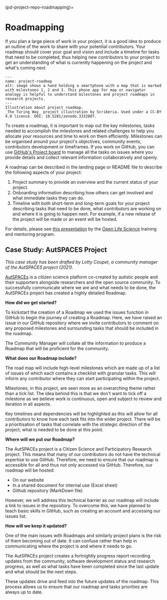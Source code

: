 (pd-project-repo-roadmapping)=
# Roadmapping

If you plan a large piece of work in your project, it is a good idea to produce an outline of the work to share with your potential contributors.
Your roadmap should cover your goal and vision and include a timeline for tasks that need to be completed, thus helping new contributors to your project to get an understanding of what is currently happening on the project and what's coming next.

```{figure} ../../figures/project-roadmap.*
---
name: project-roadmap
alt: image shows a hand holding a smartphone with a map that is marked with milestones 1, 2 and 3. This phone app for map or navigator analogy is helpful to understand milestones and project roadmaps in research projects.
---
Illustration about project roadmap.
_The Turing Way_ project illustration by Scriberia. Used under a CC-BY 4.0 licence. DOI: 10.5281/zenodo.3332807.
```

To create a roadmap, it is important to map out the key milestones, tasks needed to accomplish the milestones and related challenges to help you allocate your resources and time to work on them efficiently.
Milestones can be organised around your project's objectives, community events, contributors development or timeframes.
If you work on GitHub, you can use [GitHub's Project board](https://help.github.com/en/articles/tracking-the-progress-of-your-work-with-project-boards) to manage all the tasks on issues where you provide details and collect relevant information collaboratively and openly.

A roadmap can be described in the landing page or README file to describe the following aspects of your project:

1. Project summary to provide an overview and the current status of your project.
2. Onboarding information describing how others can get involved and what immediate tasks they can do.
3. Timeline with both short-term and long-term goals for your project describing tasks that need to be done, what contributors are working on and where it is going to happen next.
For example, if a new release of the project will be made or an event will be hosted.

For details, please see [this presentation](https://docs.google.com/presentation/d/e/2PACX-1vSMCLWnN1_lO4ofD9cCjN9TJxyHYIvBFfgarOlwi95G4JJ5m672v-sYFbvfRyHPag83XviEJBrIecga/pub?start=false&loop=false&delayms=3000) by the [Open Life Science](https://openlifesci.org/) training and mentoring program.

## Case Study: AutSPACES Project

*This case study has been drafted by Lotty Coupet, a community manager of the AutSPACES project (2021).*

[AutSPACEs](https://github.com/alan-turing-institute/AutSPACEs) is a citizen science platform co-created by autistic people and their supporters alongside researchers and the open source community.
To successfully communicate where we are and what needs to be done, the AutSPACEs project has created a highly detailed Roadmap.

**How did we get started?**

To kickstart the creation of a Roadmap we used the issues function in GitHub to begin the journey of creating a Roadmap.
Here, we have raised an issue in our GitHub repository where we invite contributors to comment on any proposed milestones and surrounding tasks that should be included in the roadmap.

The Community Manager will collate all the information to produce a Roadmap that will be proficient for the community.

**What does our Roadmap include?**

The road map will include high-level milestones which are made up of a list of issues of which each contains a checklist with granular tasks.
This will inform any contributor where they can start participating within the project.

Milestones, in this project, are seen more as an overarching theme rather than a tick list.
The idea behind this is that we don't want to tick off a milestone as we believe work is continuous, open and subject to review and iteration in all aspects.

Key timelines and dependencies will be highlighted as this will allow for all contributors to know how each task fits into the wider project.
There will be a prioritisation of tasks that correlate with the strategic direction of the project; what is needed to be done at this point.

**Where will we put our Roadmap?**

The AutSPACEs project is a Citizen Science and Participatory Research project.
This means that many of our contributors do not have the technical expertise to use GitHub.
Therefore, we need to ensure that our roadmap is accessible for all and thus not only accessed via GitHub. Therefore, our roadmap will be hosted:
- On our website
- In a shared document for internal use (Excel sheet)
- Github repository (MarkDown file)

However, we will address this technical barrier as our roadmap will include a link to issues in the repository.
To overcome this, we have planned to teach basic skills in GitHub, such as creating an account and accessing our issues list.

**How will we keep it updated?**

One of the main issues with Roadmaps and similarly project plans is the risk of them becoming out of date.
It can confuse rather than help in communicating where the project is and where it needs to go.

The AutSPACEs project creates a fortnightly progress report recording updates from the community, software development status and research progress, as well as what tasks have been completed since the last update and what should be the next steps.

These updates drive and feed into the future updates of the roadmap.
This process allows us to ensure that our roadmap and tasks priorities are always up to date.
